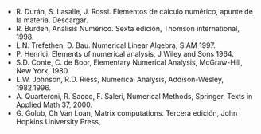  - R. Durán, S. Lasalle, J. Rossi. Elementos de cálculo numérico, apunte de la materia. Descargar.
 - R. Burden,  Análisis Numérico. Sexta edición, Thomson international, 1998.
 - L.N. Trefethen, D. Bau.  Numerical Linear Algebra, SIAM 1997.
 - P. Henrici. Elements of numerical analysis, J Wiley and Sons 1964.
 - S.D. Conte, C. de Boor, Elementary Numerical Analysis, McGraw-Hill, New York, 1980.
 - L.W. Johnson, R.D. Riess, Numerical Analysis, Addison-Wesley, 1982.1996.
 - A. Quarteroni, R. Sacco, F. Saleri, Numerical Methods, Springer, Texts in Applied Math 37, 2000.
 - G. Golub, Ch Van Loan,  Matrix computations. Tercera edición, John Hopkins University Press,
